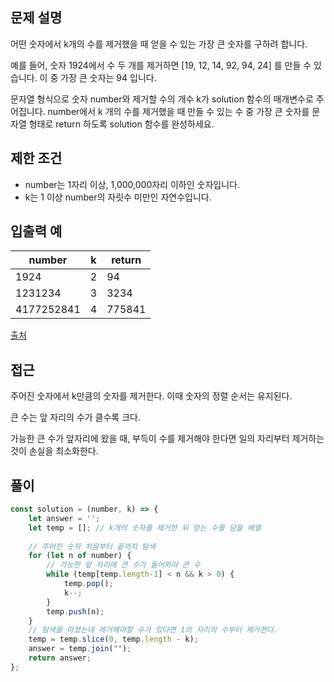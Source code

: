 ## 문제 설명

어떤 숫자에서 k개의 수를 제거했을 때 얻을 수 있는 가장 큰 숫자를 구하려 합니다.

예를 들어, 숫자 1924에서 수 두 개를 제거하면 [19, 12, 14, 92, 94, 24] 를 만들 수 있습니다. 이 중 가장 큰 숫자는 94 입니다.

문자열 형식으로 숫자 number와 제거할 수의 개수 k가 solution 함수의 매개변수로 주어집니다. number에서 k 개의 수를 제거했을 때 만들 수 있는 수 중 가장 큰 숫자를 문자열 형태로 return 하도록 solution 함수를 완성하세요.

## 제한 조건

- number는 1자리 이상, 1,000,000자리 이하인 숫자입니다.
- k는 1 이상 number의 자릿수 미만인 자연수입니다.

## 입출력 예

| number     | k   | return |
| ---------- | --- | ------ |
| 1924       | 2   | 94     |
| 1231234    | 3   | 3234   |
| 4177252841 | 4   | 775841 |

[출처](https://hsin.hr/coci/archive/2011_2012/contest4_tasks.pdf)

## 접근

주어진 숫자에서 k만큼의 숫자를 제거한다. 이때 숫자의 정렬 순서는 유지된다.

큰 수는 앞 자리의 수가 클수록 크다.

가능한 큰 수가 앞자리에 왔을 때, 부득이 수를 제거해야 한다면 일의 자리부터 제거하는 것이 손실을 최소화한다.

## 풀이

```js
const solution = (number, k) => {
    let answer = '';
    let temp = []; // k개의 숫자를 제거한 뒤 얻는 수를 담을 배열
    
    // 주어진 숫자 처음부터 끝까지 탐색
    for (let n of number) {
        // 가능한 앞 자리에 큰 수가 들어와야 큰 수
        while (temp[temp.length-1] < n && k > 0) {
            temp.pop();
            k--;
        }
        temp.push(n);
    }
    // 탐색을 마쳤는데 제거해야할 수가 있다면 1의 자리의 수부터 제거한다.
    temp = temp.slice(0, temp.length - k);
    answer = temp.join("");
    return answer;
};
```

